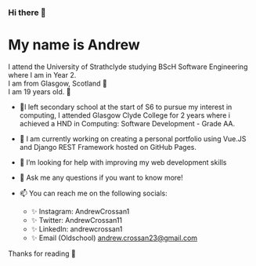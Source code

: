 ### Hi there 👋

<!--
**AndrewCrossan1/AndrewCrossan1** is a ✨ _special_ ✨ repository because its `README.md` (this file) appears on your GitHub profile.

Here are some ideas to get you started:

- 🔭 I’m currently working on ...
- 🌱 I’m currently learning ...
- 👯 I’m looking to collaborate on ...
- 🤔 I’m looking for help with ...
- 💬 Ask me about ...
- 📫 How to reach me: ...
- 😄 Pronouns: ...
- ⚡ Fun fact: ...
-->

# My name is Andrew

 I attend the University of Strathclyde studying BScH Software Engineering where I am in Year 2.<br/>
 I am from Glasgow, Scotland :scotland:<br/>
 I am 19 years old. :cake:<br/>

- 🤔I left secondary school at the start of S6 to pursue my interest in computing, I attended Glasgow Clyde College for 2 years where i achieved a HND in Computing: Software Development - Grade AA.

- 🌱 I am currently working on creating a personal portfolio using Vue.JS and Django REST Framework hosted on GitHub Pages.

- 🤔 I’m looking for help with improving my web development skills

- 💬 Ask me any questions if you want to know more!

- 📫 You can reach me on the following socials:
  - :sparkles: Instagram: AndrewCrossan1
  - :sparkles: Twitter: AndrewCrossan11
  - :sparkles: LinkedIn: andrewcrossan1
  - :sparkles: Email (Oldschool) andrew.crossan23@gmail.com

Thanks for reading :wave:
